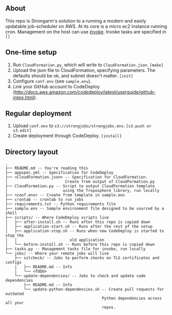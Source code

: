 ## About
This repo is Strongarm's solution to a running a modern and easily updatable
job-scheduler on AWS. At its core is a micro ec2 instance running cron.
Management on the host can use [invoke](http://www.pyinvoke.org/). Invoke
tasks are specified in `[]`

## One-time setup
1. Run `CloudFormation.py`, which will write to `CloudFormation.json`. `[make]`
2. Upload the json file to CloudFormation, specifying parameters. The defaults
   should be ok, and subnet doesn't matter. `[init]`
3. Configure `conf.env` (see `sample.env`).
4. Link your GitHub account to CodeDeploy
   (http://docs.aws.amazon.com/codedeploy/latest/userguide/github-integ.html).

## Regular deployment
1. Upload `conf.env` to `s3://strongjobs/strongjobs.env`. `[s3.push or
   s3.edit]`
2. Create deployment through CodeDeploy. `[install]`

## Directory layout
```
.
├── README.md -- You're reading this
├── appspec.yml -- Specification for CodeDeploy
├── <CloudFormation.json> -- Specification for CloudFormation.
│                         Create from output of CloudFormation.py
├── CloudFormation.py -- Script to output CloudFormation template
│                        using the Troposphere library, run locally
├── <conf.env> -- Create from template in sample.env
├── crontab -- crontab to run jobs
├── requirements.txt -- Python requirements file
├── sample.env -- Sample environment file designed to be sourced by a shell
├── scripts/ -- Where CodeDeploy scripts live
│   ├── after-install.sh -- Runs after this repo is copied down
│   ├── application-start.sh -- Runs after the rest of the setup
│   ├── application-stop.sh -- Runs when new CodeDeploy is started to stop the
│   │                       old application
│   └── before-install.sh -- Runs before this repo is copied down
├── tasks.py -- Management tasks file for invoke, run locally
└── jobs/ -- Where your remote jobs will live
    ├── sslcheck/ -- Jobs to perform checks on TLS certificates and configs
    │   ├── README.md -- Info
    │   └── <TODO>
    └── update-dependencies/ -- Jobs to check and update code dependencies
        ├── README.md -- Info
        └── update-python-dependencies.sh -- Create pull requests for outdated 
                                          Python dependencies across all your
                                          repos.
```
